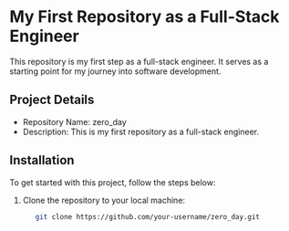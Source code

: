 # My First Repository as a Full-Stack Engineer

This repository is my first step as a full-stack engineer. It serves as a starting point for my journey into software development.

## Project Details

- Repository Name: zero_day
- Description: This is my first repository as a full-stack engineer.

## Installation

To get started with this project, follow the steps below:

1. Clone the repository to your local machine:

   ```bash
      git clone https://github.com/your-username/zero_day.git